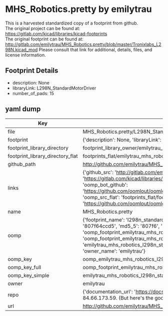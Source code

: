 # MHS_Robotics.pretty by emilytrau  
This is a harvested standardized copy of a footprint from github.  
The original project can be found at:  
https://gitlab.com/kicad/libraries/kicad-footprints  
The original footprint can be found at:
http://gitlab.com/emilytrau/MHS_Robotics.pretty/blob/master/Tronixlabs_L298N.kicad_mod
Please consult that link for additional, details, files, and license information.  
## Footprint Details
* description: None  
* libraryLink: L298N_StandardMotorDriver  
* number_of_pads: 15  
## yaml dump  
| Key | Value |  
| --- | --- |  
| file | MHS_Robotics.pretty/L298N_StandardMotorDriver.kicad_mod |  
| footprint | {'description': None, 'libraryLink': 'L298N_StandardMotorDriver', 'number_of_pads': 15} |  
| footprint_library_directory | footprint_library_owner/emilytrau_MHS_Robotics.pretty |  
| footprint_library_directory_flat | footprints_flat/emilytrau_mhs_robotics_l298n_standardmotordriver/working |  
| github_path | http://github.com/emilytrau/MHS_Robotics.pretty/blob/master/L298N_StandardMotorDriver.kicad_mod |  
| links | {'github_src': 'http://gitlab.com/emilytrau/MHS_Robotics.pretty/blob/master/Tronixlabs_L298N.kicad_mod', 'github_src_repo': 'https://gitlab.com/kicad/libraries/kicad-footprints', 'oomp_bot': 'footprints/emilytrau_mhs_robotics_l298n_standardmotordriver/working', 'oomp_bot_github': 'https://github.com/oomlout/oomlout_oomp_footprint_bot/tree/main/footprints/emilytrau_mhs_robotics_l298n_standardmotordriver/working', 'oomp_src_flat': 'footprints_flat/footprints_flat/emilytrau_mhs_robotics_l298n_standardmotordriver/working', 'oomp_src_flat_github': 'https://github.com/oomlout/oomlout_oomp_footprint_src/tree/main/footprints_flat/emilytrau_mhs_robotics_l298n_standardmotordriver/working'} |  
| name | MHS_Robotics.pretty |  
| oomp | {'footprint_name': 'l298n_standardmotordriver', 'library_name': 'mhs_robotics', 'md5': '807f64ccd5fff2d213f787d8facd6b45', 'md5_10': '807f64ccd5', 'md5_5': '807f6', 'md5_6': '807f64', 'oomp_key': 'oomp_emilytrau_mhs_robotics_l298n_standardmotordriver', 'oomp_key_extra': 'oomp_footprint_emilytrau_mhs_robotics_l298n_standardmotordriver', 'oomp_key_full': 'oomp_footprint_emilytrau_mhs_robotics_l298n_standardmotordriver_807f64', 'oomp_key_simple': 'emilytrau_mhs_robotics_l298n_standardmotordriver', 'original_filename': 'MHS_Robotics.pretty/L298N_StandardMotorDriver.kicad_mod', 'owner_name': 'emilytrau'} |  
| oomp_key | oomp_emilytrau_mhs_robotics_l298n_standardmotordriver |  
| oomp_key_full | oomp_footprint_emilytrau_mhs_robotics_l298n_standardmotordriver |  
| oomp_key_simple | emilytrau_mhs_robotics_l298n_standardmotordriver |  
| owner | emilytrau |  
| repo | {'documentation_url': 'https://docs.github.com/rest/overview/resources-in-the-rest-api#rate-limiting', 'message': "API rate limit exceeded for 84.66.173.59. (But here's the good news: Authenticated requests get a higher rate limit. Check out the documentation for more details.)"} |  
| url | http://github.com/emilytrau/MHS_Robotics.pretty |  

